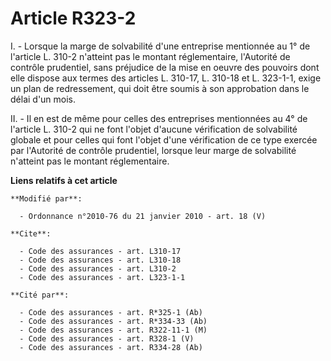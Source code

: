 # Article R323-2

I. - Lorsque la marge de solvabilité d'une entreprise mentionnée au 1° de l'article L. 310-2 n'atteint pas le montant
réglementaire, l'Autorité de contrôle prudentiel, sans préjudice de la mise en oeuvre des pouvoirs dont elle dispose aux
termes des articles L. 310-17, L. 310-18 et L. 323-1-1, exige un plan de redressement, qui doit être soumis à son approbation
dans le délai d'un mois.

II. - Il en est de même pour celles des entreprises mentionnées au 4° de l'article L. 310-2 qui ne font l'objet d'aucune
vérification de solvabilité globale et pour celles qui font l'objet d'une vérification de ce type exercée par l'Autorité de
contrôle prudentiel, lorsque leur marge de solvabilité n'atteint pas le montant réglementaire.

**Liens relatifs à cet article**

	**Modifié par**:

	  - Ordonnance n°2010-76 du 21 janvier 2010 - art. 18 (V)

	**Cite**:

	  - Code des assurances - art. L310-17
	  - Code des assurances - art. L310-18
	  - Code des assurances - art. L310-2
	  - Code des assurances - art. L323-1-1

	**Cité par**:

	  - Code des assurances - art. R*325-1 (Ab)
	  - Code des assurances - art. R*334-33 (Ab)
	  - Code des assurances - art. R322-11-1 (M)
	  - Code des assurances - art. R328-1 (V)
	  - Code des assurances - art. R334-28 (Ab)
